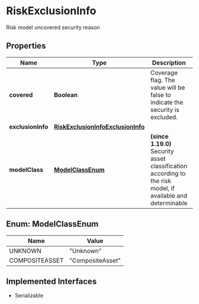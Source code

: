 

# RiskExclusionInfo

Risk model uncovered security reason

## Properties

Name | Type | Description | Notes
------------ | ------------- | ------------- | -------------
**covered** | **Boolean** | Coverage flag. The value will be false to indicate the security is excluded. | 
**exclusionInfo** | [**RiskExclusionInfoExclusionInfo**](RiskExclusionInfoExclusionInfo.md) |  | 
**modelClass** | [**ModelClassEnum**](#ModelClassEnum) | **(since 1.19.0)** Security asset classification according to the risk model, if available and determinable | 



## Enum: ModelClassEnum

Name | Value
---- | -----
UNKNOWN | &quot;Unknown&quot;
COMPOSITEASSET | &quot;CompositeAsset&quot;


## Implemented Interfaces

* Serializable


